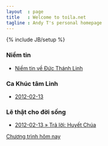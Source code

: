 ```yaml
---
layout  : page
title   : Welcome to toila.net
tagline : Andy T's personal homepage
---
```

{% include JB/setup %}

### Niềm tin
- [Niềm tin về Đức Thánh Linh](http://www.dainguonsong.com/media/mp3/niem_tin_va_cuoc_song/NTVCS_20120213_ChiaXeNiemTin_Bai37_NiemTinVeDucThanhLinh_P5.mp3)

### Ca Khúc tâm Linh
- [2012-02-13](http://www.dainguonsong.com/media/mp3/ca_khuc_tam_linh/CKTL_20120213_VN_110.mp3)

### Lẽ thật cho đời sống
- [2012-02-13 &raquo; Trả lời: Huyết Chúa](http://www.dainguonsong.com/media/mp3/le_that_cho_doi_song/LTCDS_20120218_52_PBDT_TraLoiGiaiDap_8_HuyetChua_8.mp3)

[Chương trình hôm nay](http://dainguonsong.herokuapp.com/)
